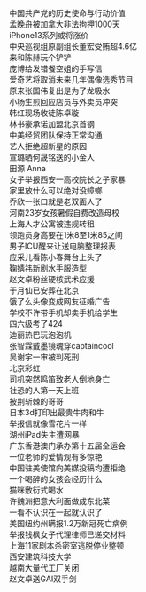 中国共产党的历史使命与行动价值  
孟晚舟被加拿大非法拘押1000天  
iPhone13系列或将涨价  
中央巡视组原副组长董宏受贿超4.6亿  
来和陈赫玩个铲铲  
庞博给发错餐空姐的手写信  
爱奇艺将取消未来几年偶像选秀节目  
原来张国伟复出是为了龙吸水  
小杨生煎回应店员与外卖员冲突  
韩红现场收徒陈卓璇  
林书豪承诺加盟北京首钢  
中美经贸团队保持正常沟通  
艺人拒绝超新星的原因  
宣璐晒何晟铭送的小金人  
田源 Anna  
女子举报西安一高校院长之子家暴  
家里放什么可以绝对没蟑螂  
乔欣一张口就是老双面人了  
河南23岁女孩暑假自费改造母校  
上海人才公寓被违规转租  
领跑员身高要在1米8至1米85之间  
男子ICU醒来让送电脑整理报表  
应采儿看陈小春舞台上头了  
鞠婧祎新剧水手服造型  
赵文卓粉丝硬核武术应援  
于月仙已安葬在北京  
饿了么头像变成网友征婚广告  
学校不许带手机却卖手机给学生  
四六级考了424  
迪丽热巴玩泡泡机  
张智霖戴墨镜魂穿captaincool  
吴谢宇一审被判死刑  
北京彩虹  
司机突然鸣笛致老人倒地身亡  
社恐的人第一天上班  
披荆斩棘的哥哥  
日本3d打印出最贵牛肉和牛  
举报信就像雪花片一样  
湖州iPad失主遭网暴  
广东香港澳门承办第十五届全运会  
一位老师的爱情观有多惊艳  
中国驻美使馆向美媒投稿均遭拒绝  
一个喝醉的女孩会经历什么  
猫咪敷衍式喝水  
许魏洲把意大利面做成东北菜  
一看不认识在一起就认识了  
美国纽约州瞒报1.2万新冠死亡病例  
举报钱枫女子代理律师已递交材料  
上海11家剧本杀密室逃脱停业整顿  
西安建筑科技大学  
越南大量代工厂关闭  
赵文卓送GAI双手剑  
